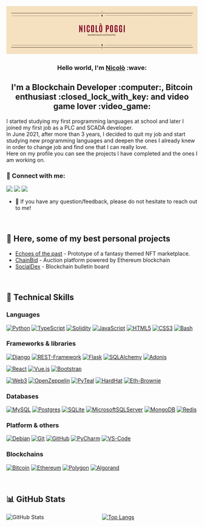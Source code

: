 <p align="center">
  <img alt="Banner" src="images/banner.png" />
</p>


<h3 align="center">Hello world, I'm <a href="https://github.com/pogginicolo98">Nicolò</a> :wave:</h3>
<h2 align="center">I'm a Blockchain Developer :computer:, Bitcoin enthusiast :closed_lock_with_key: and video game lover :video_game:</h2>

I started studying my first programming languages at school and later I joined my first job as a PLC and SCADA developer.\
In June 2021, after more than 3 years, I decided to quit my job and start studying new programming languages and deepen the ones I already knew in order to change job and find one that I can really love.\
Here on my profile you can see the projects I have completed and the ones I am working on.

### :handshake: Connect with me:
[<img src="https://img.icons8.com/color/48/000000/linkedin-circled--v1.png"/>](https://www.linkedin.com/in/nicol%C3%B2-poggi-481227157/)
[<img src="https://img.icons8.com/color/48/000000/telegram-app--v1.png"/>](https://t.me/pogginicolo98)
[<img src="https://img.icons8.com/fluency/48/000000/mail.png"/>](mailto:poggi.nicolo.bsnss@outlook.com)
* :speech_balloon: If you have any question/feedback, please do not hesitate to reach out to me!

<br>

## :closed_book: Here, some of my best personal projects
* [Echoes of the past](https://github.com/pogginicolo98/start2impact_solidity-project#readme) - Prototype of a fantasy themed NFT marketplace.
* [ChainBid](https://github.com/pogginicolo98/start2impact_final-project#readme) - Auction platform powered by Ethereum blockchain
* [SocialDex](https://github.com/pogginicolo98/start2impact_social-dex#readme) - Blockchain bulletin board

<br>

## :briefcase: Technical Skills
### Languages
[![Python](https://img.shields.io/badge/Python-F5E1C0.svg?style=for-the-badge&logo=python&logoColor=%2386092C&logoSize=auto)](#)
[![TypeScript](https://img.shields.io/badge/TypeScript-F5E1C0.svg?style=for-the-badge&logo=typescript&logoColor=%2386092C&logoSize=auto)](#)
[![Solidity](https://img.shields.io/badge/Solidity-F5E1C0.svg?style=for-the-badge&logo=solidity&logoColor=%2386092C&logoSize=auto)](#)
[![JavaScript](https://img.shields.io/badge/JavaScript-F5E1C0.svg?style=for-the-badge&logo=javascript&logoColor=%2386092C&logoSize=auto)](#)
[![HTML5](https://img.shields.io/badge/HTML-F5E1C0.svg?style=for-the-badge&logo=html5&logoColor=%2386092C&logoSize=auto)](#)
[![CSS3](https://img.shields.io/badge/CSS-F5E1C0.svg?style=for-the-badge&logo=css3&logoColor=%2386092C&logoSize=auto)](#)
[![Bash](https://img.shields.io/badge/Bash-F5E1C0.svg?style=for-the-badge&logo=gnubash&logoColor=%2386092C&logoSize=auto)](#)

### Frameworks & libraries
[![Django](https://img.shields.io/badge/Django-F5E1C0.svg?style=for-the-badge&logo=django&logoColor=%2386092C&logoSize=auto)](#)
[![REST-Framework](https://img.shields.io/badge/REST_Framework-F5E1C0.svg?style=for-the-badge&logo=django&logoColor=%2386092C&logoSize=auto)](#)
[![Flask](https://img.shields.io/badge/Flask-F5E1C0.svg?style=for-the-badge&logo=flask&logoColor=%2386092C&logoSize=auto)](#)
[![SQLAlchemy](https://img.shields.io/badge/SQLAlchemy-F5E1C0.svg?style=for-the-badge&logo=sqlalchemy&logoColor=%2386092C&logoSize=auto)](#)
[![Adonis](https://img.shields.io/badge/Adonis.js-F5E1C0.svg?style=for-the-badge&logo=adonisjs&logoColor=%2386092C&logoSize=auto)](#)

[![React](https://img.shields.io/badge/React-F5E1C0.svg?style=for-the-badge&logo=react&logoColor=%2386092C&logoSize=auto)](#)
[![Vue.js](https://img.shields.io/badge/Vue.js-F5E1C0.svg?style=for-the-badge&logo=vue.js&logoColor=%2386092C&logoSize=auto)](#)
[![Bootstrap](https://img.shields.io/badge/Bootstrap-F5E1C0.svg?style=for-the-badge&logo=bootstrap&logoColor=%2386092C&logoSize=auto)](#)

[![Web3](https://img.shields.io/badge/Web3-F5E1C0.svg?style=for-the-badge&logo=web3.js&logoColor=%2386092C&logoSize=auto)](#)
[![OpenZeppelin](https://img.shields.io/badge/OpenZeppelin-F5E1C0.svg?style=for-the-badge&logo=openzeppelin&logoColor=%2386092C&logoSize=auto)](#)
[![PyTeal](https://img.shields.io/badge/PyTeal-F5E1C0.svg?style=for-the-badge&logo=algorand&logoColor=%2386092C&logoSize=auto)](#)
[![HardHat](https://img.shields.io/badge/HardHat-F5E1C0.svg?style=for-the-badge&logo=ethereum&logoColor=%2386092C&logoSize=auto)](#)
[![Eth-Brownie](https://img.shields.io/badge/Eth--Brownie-F5E1C0.svg?style=for-the-badge&logo=ethereum&logoColor=%2386092C&logoSize=auto)](#)

### Databases
[![MySQL](https://img.shields.io/badge/MySQL-F5E1C0.svg?style=for-the-badge&logo=mysql&logoColor=%2386092C&logoSize=auto)](#)
[![Postgres](https://img.shields.io/badge/PostgreSQL-F5E1C0.svg?style=for-the-badge&logo=postgresql&logoColor=%2386092C&logoSize=auto)](#)
[![SQLite](https://img.shields.io/badge/SQLite-F5E1C0.svg?style=for-the-badge&logo=sqlite&logoColor=%2386092C&logoSize=auto)](#)
[![MicrosoftSQLServer](https://img.shields.io/badge/Microsoft%20SQL%20Server-F5E1C0.svg?style=for-the-badge&logo=microsoft%20sql%20server&logoColor=%2386092C&logoSize=auto)](#)
[![MongoDB](https://img.shields.io/badge/MongoDB-F5E1C0.svg?style=for-the-badge&logo=mongodb&logoColor=%2386092C&logoSize=auto)](#)
[![Redis](https://img.shields.io/badge/Redis-F5E1C0.svg?style=for-the-badge&logo=redis&logoColor=%2386092C&logoSize=auto)](#)

### Platform & others
[![Debian](https://img.shields.io/badge/Debian-F5E1C0.svg?style=for-the-badge&logo=debian&logoColor=%2386092C&logoSize=auto)](#)
[![Git](https://img.shields.io/badge/Git-F5E1C0.svg?style=for-the-badge&logo=git&logoColor=%2386092C&logoSize=auto)](#)
[![GitHub](https://img.shields.io/badge/GitHub-F5E1C0.svg?style=for-the-badge&logo=github&logoColor=%2386092C&logoSize=auto)](#)
[![PyCharm](https://img.shields.io/badge/PyCharm-F5E1C0.svg?style=for-the-badge&logo=pycharm&logoColor=%2386092C&logoSize=auto)](#)
[![VS-Code](https://img.shields.io/badge/VS_Code-F5E1C0.svg?style=for-the-badge&logo=visualstudiocode&logoColor=%2386092C&logoSize=auto)](#)

### Blockchains
[![Bitcoin](https://img.shields.io/badge/Bitcoin-F5E1C0.svg?style=for-the-badge&logo=bitcoin&logoColor=%2386092C&logoSize=auto)](#)
[![Ethereum](https://img.shields.io/badge/Ethereum-F5E1C0.svg?style=for-the-badge&logo=ethereum&logoColor=%2386092C&logoSize=auto)](#)
[![Polygon](https://img.shields.io/badge/Polygon-F5E1C0.svg?style=for-the-badge&logo=polygon&logoColor=%2386092C&logoSize=auto)](#)
[![Algorand](https://img.shields.io/badge/Algorand-F5E1C0.svg?style=for-the-badge&logo=algorand&logoColor=%2386092C&logoSize=auto)](#)

<br>

## :bar_chart: GitHub Stats
<p>
  <a href="https://github.com/anuraghazra/github-readme-stats">
    <img width="50%" align="left" alt="GitHub Stats" src="https://github-readme-stats.vercel.app/api?username=pogginicolo98&show_icons=true&include_all_commits=true&title_color=86092C&text_color=574038&icon_color=86092C&bg_color=F5E1C0&hide_border=true&locale=en&border_radius=15&custom_title=GitHub%20Stats" />
  </a>
  <a href="https://github.com/anuraghazra/github-readme-stats">
    <img width="42%" align="rigth" alt="Top Langs" src="https://github-readme-stats.vercel.app/api/top-langs/?username=pogginicolo98&layout=compact&title_color=86092C&text_color=574038&bg_color=F5E1C0&hide_border=true&border_radius=15" />
  </a>
</p>

<!---
pogginicolo98/pogginicolo98 is a ✨ special ✨ repository because its `README.md` (this file) appears on your GitHub profile.
You can click the Preview link to take a look at your changes.
--->

